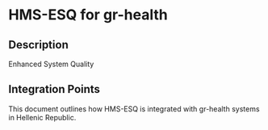 # HMS-ESQ for gr-health

## Description

Enhanced System Quality

## Integration Points

This document outlines how HMS-ESQ is integrated with gr-health systems in Hellenic Republic.
